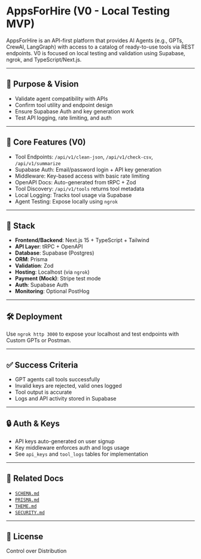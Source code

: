 # AppsForHire (V0 - Local Testing MVP)

AppsForHire is an API-first platform that provides AI Agents (e.g., GPTs, CrewAI, LangGraph) with access to a catalog of ready-to-use tools via REST endpoints. V0 is focused on local testing and validation using Supabase, ngrok, and TypeScript/Next.js.

---

## 🚀 Purpose & Vision
- Validate agent compatibility with APIs
- Confirm tool utility and endpoint design
- Ensure Supabase Auth and key generation work
- Test API logging, rate limiting, and auth

---

## 🧩 Core Features (V0)
- Tool Endpoints: `/api/v1/clean-json`, `/api/v1/check-csv`, `/api/v1/summarize`
- Supabase Auth: Email/password login + API key generation
- Middleware: Key-based access with basic rate limiting
- OpenAPI Docs: Auto-generated from tRPC + Zod
- Tool Discovery: `/api/v1/tools` returns tool metadata
- Local Logging: Tracks tool usage via Supabase
- Agent Testing: Expose locally using `ngrok`

---

## 🧪 Stack
- **Frontend/Backend**: Next.js 15 + TypeScript + Tailwind
- **API Layer**: tRPC + OpenAPI
- **Database**: Supabase (Postgres)
- **ORM**: Prisma
- **Validation**: Zod
- **Hosting**: Localhost (via `ngrok`)
- **Payment (Mock)**: Stripe test mode
- **Auth**: Supabase Auth
- **Monitoring**: Optional PostHog

---

## 🛠 Deployment
Use `ngrok http 3000` to expose your localhost and test endpoints with Custom GPTs or Postman.

---

## ✅ Success Criteria
- GPT agents call tools successfully
- Invalid keys are rejected, valid ones logged
- Tool output is accurate
- Logs and API activity stored in Supabase

---

## 🔒 Auth & Keys
- API keys auto-generated on user signup
- Key middleware enforces auth and logs usage
- See `api_keys` and `tool_logs` tables for implementation

---

## 📂 Related Docs
- [`SCHEMA.md`](./SCHEMA.md)
- [`PRISMA.md`](./PRISMA.md)
- [`THEME.md`](./THEME.md)
- [`SECURITY.md`](./SECURITY.md)

---

## 📌 License
Control over Distribution